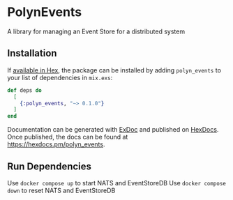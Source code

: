 # PolynEvents

A library for managing an Event Store for a distributed system

## Installation

If [available in Hex](https://hex.pm/docs/publish), the package can be installed
by adding `polyn_events` to your list of dependencies in `mix.exs`:

```elixir
def deps do
  [
    {:polyn_events, "~> 0.1.0"}
  ]
end
```

Documentation can be generated with [ExDoc](https://github.com/elixir-lang/ex_doc)
and published on [HexDocs](https://hexdocs.pm). Once published, the docs can
be found at <https://hexdocs.pm/polyn_events>.

## Run Dependencies

Use `docker compose up` to start NATS and EventStoreDB
Use `docker compose down` to reset NATS and EventStoreDB
